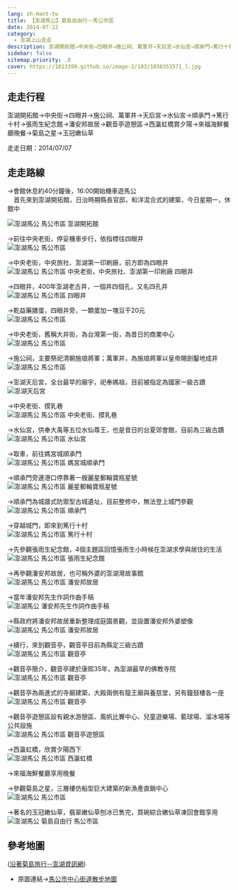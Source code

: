 ```yaml
---
lang: zh-Hant-tw
title: 【澎湖馬公】菊島自由行－馬公市區
date: 2014-07-22
category: 
  - 澎湖上山走走
description: 澎湖開拓館→中央街→四眼井→施公祠、萬軍井→天后宮→水仙宮→順承門→篤行十村→張雨生紀念館→潘安邦故居→觀音亭遊憩區→西瀛虹橋賞夕陽→來福海鮮餐廳晚餐→菊島之星→玉冠嫩仙草
sidebar: false
sitemap.priority: .8
cover: https://1013399.github.io/image-2/103/1036353571_l.jpg
---
```


## 走走行程
澎湖開拓館→中央街→四眼井→施公祠、萬軍井→天后宮→水仙宮→順承門→篤行十村→張雨生紀念館→潘安邦故居→觀音亭遊憩區→西瀛虹橋賞夕陽→來福海鮮餐廳晚餐→菊島之星→玉冠嫩仙草

<!-- more -->

走走日期：2014/07/07

## 走走路線
→會館休息約40分鐘後，16:00開始機車遊馬公  
　首先來到澎湖開拓館，日治時期縣長官邸，和洋混合式的建築，今日星期一，休館中  

![澎湖馬公 馬公市區 澎湖開拓館](https://1013399.github.io/image-2/103/1036356354_l.jpg)

→前往中央老街，停妥機車步行，依指標往四眼井  
![澎湖馬公 馬公市區](https://1013399.github.io/image-2/103/1036349256_l.jpg)

→中央老街，中央旅社、澎湖第一印刷廠，前方即為四眼井  
![澎湖馬公 馬公市區 中央老街，中央旅社、澎湖第一印刷廠 四眼井](https://1013399.github.io/image-2/103/1036351051_l.jpg)

→四眼井，400年澎湖老古井，一個井四個孔，又名四孔井  
![澎湖馬公 馬公市區 四眼井](https://1013399.github.io/image-2/103/1036353986_l.jpg)

→乾益藥膳蛋，四眼井旁，一顆蛋加一塊豆干20元  
![澎湖馬公 馬公市區](https://1013399.github.io/image-2/103/1036354641_l.jpg)

→中央老街，舊稱大井街，為台灣第一街，為昔日的商業中心  
![澎湖馬公 馬公市區](https://1013399.github.io/image-2/103/1036353571_l.jpg)

→施公祠，主要祭祀清朝施琅將軍；萬軍井，為施琅將軍以皇帝賜劍鑿地成井  
![澎湖馬公 馬公市區](https://1013399.github.io/image-2/103/1036354642_l.jpg)

→澎湖天后宮，全台最早的廟宇，祀奉媽祖，目前被指定為國家一級古蹟  
![澎湖天后宮](https://1013399.github.io/image-2/103/1036355350_l.jpg)

→中央老街、摸乳巷  
![澎湖馬公 馬公市區 中央老街、摸乳巷](https://1013399.github.io/image-2/103/1036355234_l.jpg)

→水仙宮，供奉大禹等五位水仙尊王，也是昔日的台夏郊會館，目前為三級古蹟  
![澎湖馬公 馬公市區 水仙宮](https://1013399.github.io/image-2/103/1036354644_l.jpg)

→取車，前往媽宮城順承門  
![澎湖馬公 馬公市區 媽宮城順承門](https://1013399.github.io/image-2/103/1036355353_l.jpg)

→順承門旁邊港口停靠著一艘麗星郵輪寶瓶星號  
![澎湖馬公 馬公市區 麗星郵輪寶瓶星號](https://1013399.github.io/image-2/103/1036355041_l.jpg)

→順承門為城牆式防禦型古城遺址，目前整修中，無法登上城門參觀  
![澎湖馬公 馬公市區 順承門](https://1013399.github.io/image-2/103/1036353057_l.jpg)

→穿越城門，即來到篤行十村  
![澎湖馬公 馬公市區 篤行十村](https://1013399.github.io/image-2/103/1036349401_l.jpg)

→先參觀張雨生紀念館，4個主題區回憶張雨生小時候在澎湖求學與居住的生活  
![澎湖馬公 馬公市區 張雨生紀念館](https://1013399.github.io/image-2/103/1036354548_l.jpg)

→再參觀潘安邦故居，也可稱外婆的澎湖灣故事館  
![澎湖馬公 馬公市區 潘安邦故居](https://1013399.github.io/image-2/103/1036353991_l.jpg)

→當年潘安邦先生作詞作曲手稿  
![澎湖馬公 潘安邦先生作詞作曲手稿](https://1013399.github.io/image-2/103/1036353858_l.jpg)

→縣政府將潘安邦故居重新整理成庭園景觀，並設置潘安邦外婆塑像  
![澎湖馬公 馬公市區 潘安邦故居](https://1013399.github.io/image-2/103/1036354846_l.jpg)

→續行，來到觀音亭，觀音亭目前為縣定三級古蹟  
![澎湖馬公 馬公市區 觀音亭](https://1013399.github.io/image-2/103/1036351679_l.jpg)

→觀音亭簡介，觀音亭建於康熙35年，為澎湖最早的佛教寺院  
![澎湖馬公 馬公市區 觀音亭](https://1013399.github.io/image-2/103/1036351681_l.jpg)

→觀音亭為兩進式的寺廟建築，大殿兩側有龍王廟與養慈堂，另有鐘鼓樓各一座  
![澎湖馬公 馬公市區 觀音亭](https://1013399.github.io/image-2/103/1036349069_l.jpg)

→觀音亭遊憩區設有親水游憩區、風帆比賽中心、兒童遊樂場、藍球場、溜冰場等公共設施  
![澎湖馬公 馬公市區 觀音亭遊憩區](https://1013399.github.io/image-2/103/1036352966_l.jpg)

→西瀛虹橋，欣賞夕陽西下  
![澎湖馬公 馬公市區 西瀛虹橋](https://1013399.github.io/image-2/103/1036351052_l.jpg)

→來福海鮮餐廳享用晚餐

→參觀菊島之星，三層樓仿船型巨大建築的新漁產直銷中心  
![澎湖馬公 馬公市區](https://1013399.github.io/image-2/103/1036350098_l.jpg)

→著名的玉冠嫩仙草，翡翠嫩仙草刨冰已售完，買碗綜合嫩仙草凍回會館享用  
![澎湖馬公 菊島自由行 馬公市區](https://1013399.github.io/image-2/103/1036352970_l.jpg)  

## 參考地圖
([沿著菊島旅行--澎湖資訊網](http://www.phsea.com.tw/travel/index.php/Main_Page))  

- 原圖連結→[馬公市中心街道散步地圖](http://www.phsea.com.tw/travel/index.php/%E9%A6%AC%E5%85%AC%E5%B8%82%E5%8D%80%E7%BE%8E%E9%A3%9F%E5%9C%B0%E5%9C%96)